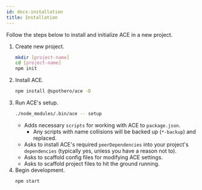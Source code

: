 ```yaml
---
id: docs-installation
title: Installation
---
```


Follow the steps below to install and initialize ACE in a new project.

1. Create new project.
    ```bash
    mkdir [project-name]
    cd [project-name]
    npm init
    ```
1. Install ACE.
    ```bash
    npm install @spothero/ace -D
    ```
1. Run ACE's setup.
    ```bash
    ./node_modules/.bin/ace -- setup
    ```
    * Adds necessary `scripts` for working with ACE to `package.json`.
        * Any scripts with name collisions will be backed up (`*-backup`) and replaced.
    * Asks to install ACE's required `peerDependencies` into your project's `dependencies` (typically yes, unless you have a reason not to).
    * Asks to scaffold config files for modifying ACE settings.
    * Asks to scaffold project files to hit the ground running.
1. Begin development.
    ```bash
    npm start
    ```
